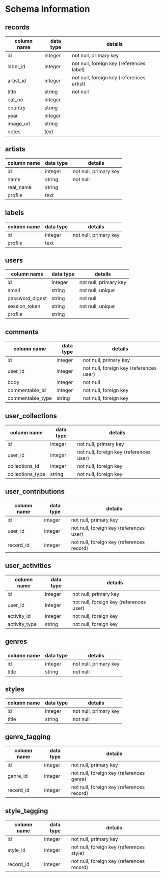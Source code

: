 # Schema Information

## records
column name | data type | details
------------|-----------|-----------------------
id          | integer   | not null, primary key
label_id    | integer   | not null, foreign key (references label)
artist_id   | integer   | not null, foreign key (references artist)
title       | string    | not null
cat_no      | integer   | 
country     | string    |
year        | integer   |
image_url   | string    |
notes       | text      |

## artists
column name | data type | details
------------|-----------|-----------------------
id          | integer   | not null, primary key
name        | string    | not null
real_name   | string    |
profile     | text      |

## labels
column name | data type | details
------------|-----------|-----------------------
id          | integer   | not null, primary key
profile     | text      |

## users
column name     | data type | details
----------------|-----------|-----------------------
id              | integer   | not null, primary key
email           | string    | not null, unique
password_digest | string    | not null
session_token   | string    | not null, unique
profile         | string    |

## comments
column name      | data type | details
-----------------|-----------|-----------------------
id               | integer   | not null, primary key
user_id          | integer   | not null, foreign key (references user)
body             | integer   | not null
commentable_id   | integer   | not null, foreign key
commentable_type | string    | not null, foreign key

## user_collections
column name      | data type | details
-----------------|-----------|-----------------------
id               | integer   | not null, primary key
user_id          | integer   | not null, foreign key (references user)
collections_id   | integer   | not null, foreign key
collections_type | string    | not null, foreign key

## user_contributions
column name | data type | details
------------|-----------|-----------------------
id          | integer   | not null, primary key
user_id     | integer   | not null, foreign key (references user)
record_id   | integer   | not null, foreign key (references record)

## user_activities
column name   | data type | details
--------------|-----------|-----------------------
id            | integer   | not null, primary key
user_id       | integer   | not null, foreign key (references user)
activity_id   | integer   | not null, foreign key
activity_type | string    | not null, foreign key

## genres
column name | data type | details
------------|-----------|-----------------------
id          | integer   | not null, primary key
title       | string    | not null

## styles
column name | data type | details
------------|-----------|-----------------------
id          | integer   | not null, primary key
title       | string    | not null

## genre_tagging
column name | data type | details
------------|-----------|-----------------------
id          | integer   | not null, primary key
genre_id    | integer   | not null, foreign key (references genre)
record_id   | integer   | not null, foreign key (references record)

## style_tagging
column name | data type | details
------------|-----------|-----------------------
id          | integer   | not null, primary key
style_id    | integer   | not null, foreign key (references style)
record_id   | integer   | not null, foreign key (references record)
